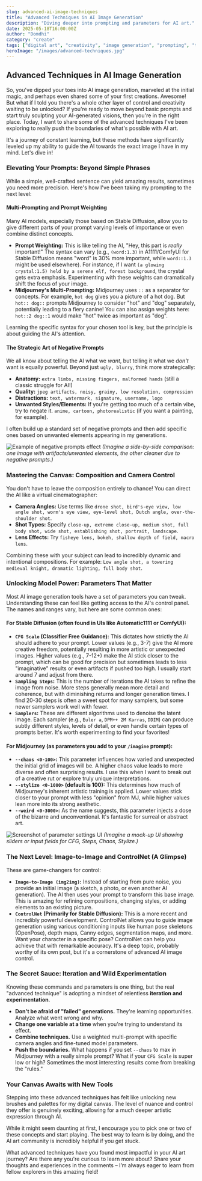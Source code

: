 ```yaml
---
slug: advanced-ai-image-techniques
title: "Advanced Techniques in AI Image Generation"
description: "Diving deeper into prompting and parameters for AI art."
date: 2025-05-18T16:00:00Z
author: "Domdhi"
category: "create"
tags: ["digital art", "creativity", "image generation", "prompting", "techniques"]
heroImage: "/images/advanced-techniques.jpg"
---
```

## Advanced Techniques in AI Image Generation

So, you've dipped your toes into AI image generation, marveled at the initial magic, and perhaps even shared some of your first creations. Awesome! But what if I told you there's a whole other layer of control and creativity waiting to be unlocked? If you're ready to move beyond basic prompts and start truly sculpting your AI-generated visions, then you're in the right place. Today, I want to share some of the advanced techniques I've been exploring to really push the boundaries of what's possible with AI art.

It's a journey of constant learning, but these methods have significantly leveled up my ability to guide the AI towards the exact image I have in my mind. Let's dive in!

### Elevating Your Prompts: Beyond Simple Phrases

While a simple, well-crafted sentence can yield amazing results, sometimes you need more precision. Here's how I've been taking my prompting to the next level:

#### Multi-Prompting and Prompt Weighting

Many AI models, especially those based on Stable Diffusion, allow you to give different parts of your prompt varying levels of importance or even combine distinct concepts.

*   **Prompt Weighting:** This is like telling the AI, "Hey, this part is *really* important!" The syntax can vary (e.g., `(word:1.3)` in A1111/ComfyUI for Stable Diffusion means "word" is 30% more important, while `word::1.3` might be used elsewhere). For instance, if I want `(a glowing crystal:1.5) held by a serene elf, forest background`, the crystal gets extra emphasis. Experimenting with these weights can dramatically shift the focus of your image.
*   **Midjourney's Multi-Prompting:** Midjourney uses `::` as a separator for concepts. For example, `hot dog` gives you a picture of a hot dog. But `hot:: dog::` prompts Midjourney to consider "hot" and "dog" separately, potentially leading to a fiery canine! You can also assign weights here: `hot::2 dog::1` would make "hot" twice as important as "dog".

Learning the specific syntax for your chosen tool is key, but the principle is about guiding the AI's attention.

#### The Strategic Art of Negative Prompts

We all know about telling the AI what we *want*, but telling it what we *don't* want is equally powerful. Beyond just `ugly, blurry`, think more strategically:

*   **Anatomy:** `extra limbs, missing fingers, malformed hands` (still a classic struggle for AI!)
*   **Quality:** `jpeg artifacts, noisy, grainy, low resolution, compression`
*   **Distractions:** `text, watermark, signature, username, logo`
*   **Unwanted Styles/Elements:** If you're getting too much of a certain vibe, try to negate it. `anime, cartoon, photorealistic` (if you want a painting, for example).

I often build up a standard set of negative prompts and then add specific ones based on unwanted elements appearing in my generations.

![Example of negative prompts effect](/images/negative-prompt-example.jpg)
*(Imagine a side-by-side comparison: one image with artifacts/unwanted elements, the other cleaner due to negative prompts.)*

### Mastering the Canvas: Composition and Camera Control

You don't have to leave the composition entirely to chance! You can direct the AI like a virtual cinematographer:

*   **Camera Angles:** Use terms like `drone shot, bird's-eye view, low angle shot, worm's eye view, eye-level shot, Dutch angle, over-the-shoulder shot`.
*   **Shot Types:** Specify `close-up, extreme close-up, medium shot, full body shot, wide shot, establishing shot, portrait, landscape`.
*   **Lens Effects:** Try `fisheye lens, bokeh, shallow depth of field, macro lens`.

Combining these with your subject can lead to incredibly dynamic and intentional compositions. For example: `Low angle shot, a towering medieval knight, dramatic lighting, full body shot`.

### Unlocking Model Power: Parameters That Matter

Most AI image generation tools have a set of parameters you can tweak. Understanding these can feel like getting access to the AI's control panel. The names and ranges vary, but here are some common ones:

#### For Stable Diffusion (often found in UIs like Automatic1111 or ComfyUI):

*   **`CFG Scale` (Classifier Free Guidance):** This dictates how strictly the AI should adhere to your prompt. Lower values (e.g., 3-7) give the AI more creative freedom, potentially resulting in more artistic or unexpected images. Higher values (e.g., 7-12+) make the AI stick closer to the prompt, which can be good for precision but sometimes leads to less "imaginative" results or even artifacts if pushed too high. I usually start around 7 and adjust from there.
*   **`Sampling Steps`:** This is the number of iterations the AI takes to refine the image from noise. More steps generally mean more detail and coherence, but with diminishing returns and longer generation times. I find 20-30 steps is often a sweet spot for many samplers, but some newer samplers work well with fewer.
*   **`Samplers`:** These are different algorithms used to denoise the latent image. Each sampler (e.g., `Euler a`, `DPM++ 2M Karras`, `DDIM`) can produce subtly different styles, levels of detail, or even handle certain types of prompts better. It's worth experimenting to find your favorites!

#### For Midjourney (as parameters you add to your `/imagine` prompt):

*   **`--chaos <0-100>`:** This parameter influences how varied and unexpected the initial grid of images will be. A higher chaos value leads to more diverse and often surprising results. I use this when I want to break out of a creative rut or explore truly unique interpretations.
*   **`--stylize <0-1000>` (default is 100):** This determines how much of Midjourney's inherent artistic training is applied. Lower values stick closer to your prompt with less "opinion" from MJ, while higher values lean more into its strong aesthetic.
*   **`--weird <0-3000>`:** As the name suggests, this parameter injects a dose of the bizarre and unconventional. It's fantastic for surreal or abstract art.

![Screenshot of parameter settings UI](/images/ai-parameter-settings.jpg)
*(Imagine a mock-up UI showing sliders or input fields for CFG, Steps, Chaos, Stylize.)*

### The Next Level: Image-to-Image and ControlNet (A Glimpse)

These are game-changers for control:

*   **`Image-to-Image (img2img)`:** Instead of starting from pure noise, you provide an initial image (a sketch, a photo, or even another AI generation). The AI then uses your prompt to transform this base image. This is amazing for refining compositions, changing styles, or adding elements to an existing picture.
*   **`ControlNet` (Primarily for Stable Diffusion):** This is a more recent and incredibly powerful development. ControlNet allows you to guide image generation using various conditioning inputs like human pose skeletons (OpenPose), depth maps, Canny edges, segmentation maps, and more. Want your character in a specific pose? ControlNet can help you achieve that with remarkable accuracy. It's a deep topic, probably worthy of its own post, but it's a cornerstone of advanced AI image control.

### The Secret Sauce: Iteration and Wild Experimentation

Knowing these commands and parameters is one thing, but the real "advanced technique" is adopting a mindset of relentless **iteration and experimentation**.
*   **Don't be afraid of "failed" generations.** They're learning opportunities. Analyze what went wrong and why.
*   **Change one variable at a time** when you're trying to understand its effect.
*   **Combine techniques.** Use a weighted multi-prompt with specific camera angles and fine-tuned model parameters.
*   **Push the boundaries.** What happens if you set `--chaos` to max in Midjourney with a really simple prompt? What if your `CFG Scale` is super low or high? Sometimes the most interesting results come from breaking the "rules."

### Your Canvas Awaits with New Tools

Stepping into these advanced techniques has felt like unlocking new brushes and palettes for my digital canvas. The level of nuance and control they offer is genuinely exciting, allowing for a much deeper artistic expression through AI.

While it might seem daunting at first, I encourage you to pick one or two of these concepts and start playing. The best way to learn is by doing, and the AI art community is incredibly helpful if you get stuck.

What advanced techniques have you found most impactful in your AI art journey? Are there any you're curious to learn more about? Share your thoughts and experiences in the comments – I’m always eager to learn from fellow explorers in this amazing field!